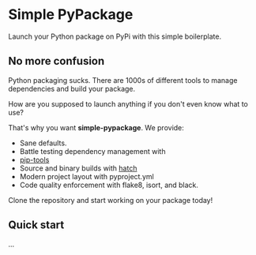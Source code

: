 # Simple PyPackage

Launch your Python package on PyPi with this simple boilerplate.

## No more confusion

Python packaging sucks. There are 1000s of different tools to manage
dependencies and build your package.

How are you supposed to launch anything if you don't even know what
to use?

That's why you want **simple-pypackage**. We provide:

- Sane defaults.
- Battle testing dependency management with
- [pip-tools](https://github.com/jazzband/pip-tools)
- Source and binary builds with [hatch](https://pypi.org/project/hatch/)
- Modern project layout with pyproject.yml
- Code quality enforcement with flake8, isort, and black.

Clone the repository and start working on your package today!

## Quick start

...
